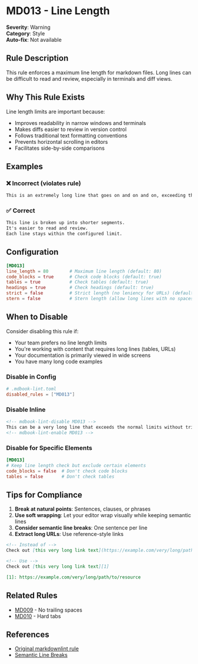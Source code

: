 # MD013 - Line Length

**Severity**: Warning  
**Category**: Style  
**Auto-fix**: Not available

## Rule Description

This rule enforces a maximum line length for markdown files. Long lines can be difficult to read and review, especially in terminals and diff views.

## Why This Rule Exists

Line length limits are important because:
- Improves readability in narrow windows and terminals
- Makes diffs easier to review in version control
- Follows traditional text formatting conventions
- Prevents horizontal scrolling in editors
- Facilitates side-by-side comparisons

## Examples

### ❌ Incorrect (violates rule)

```markdown
This is an extremely long line that goes on and on and on, exceeding the configured maximum line length and making it difficult to read in narrow terminals or when viewing diffs.
```

### ✅ Correct

```markdown
This line is broken up into shorter segments.
It's easier to read and review.
Each line stays within the configured limit.
```

## Configuration

```toml
[MD013]
line_length = 80        # Maximum line length (default: 80)
code_blocks = true      # Check code blocks (default: true)
tables = true           # Check tables (default: true)
headings = true         # Check headings (default: true)
strict = false          # Strict length (no leniency for URLs) (default: false)
stern = false           # Stern length (allow long lines with no spaces) (default: false)
```

## When to Disable

Consider disabling this rule if:
- Your team prefers no line length limits
- You're working with content that requires long lines (tables, URLs)
- Your documentation is primarily viewed in wide screens
- You have many long code examples

### Disable in Config

```toml
# .mdbook-lint.toml
disabled_rules = ["MD013"]
```

### Disable Inline

```markdown
<!-- mdbook-lint-disable MD013 -->
This can be a very long line that exceeds the normal limits without triggering a violation.
<!-- mdbook-lint-enable MD013 -->
```

### Disable for Specific Elements

```toml
[MD013]
# Keep line length check but exclude certain elements
code_blocks = false  # Don't check code blocks
tables = false       # Don't check tables
```

## Tips for Compliance

1. **Break at natural points**: Sentences, clauses, or phrases
2. **Use soft wrapping**: Let your editor wrap visually while keeping semantic lines
3. **Consider semantic line breaks**: One sentence per line
4. **Extract long URLs**: Use reference-style links

```markdown
<!-- Instead of -->
Check out [this very long link text](https://example.com/very/long/path/to/resource)

<!-- Use -->
Check out [this very long link text][1]

[1]: https://example.com/very/long/path/to/resource
```

## Related Rules

- [MD009](./md009.html) - No trailing spaces
- [MD010](./md010.html) - Hard tabs

## References

- [Original markdownlint rule](https://github.com/DavidAnson/markdownlint/blob/main/doc/Rules.md#md013)
- [Semantic Line Breaks](https://sembr.org/)